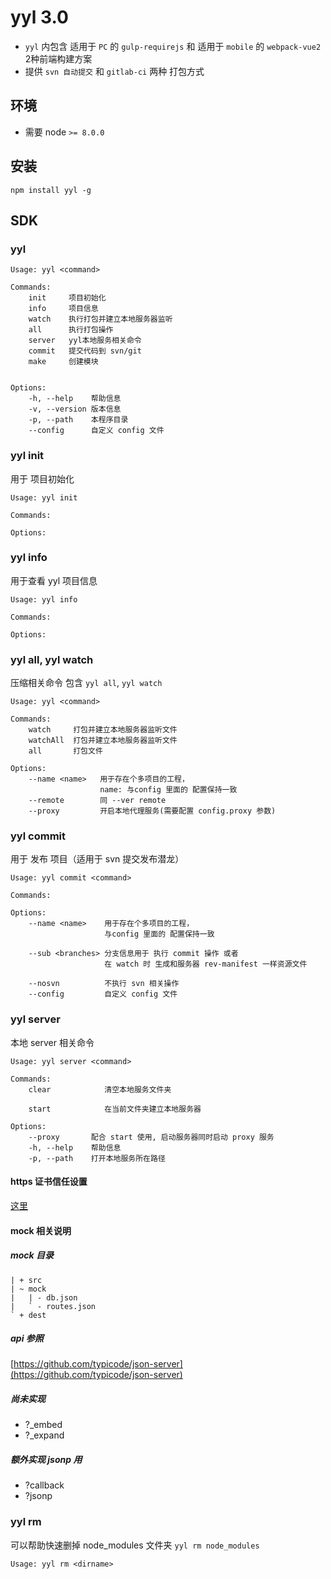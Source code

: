 # yyl 3.0
* `yyl` 内包含 适用于 `PC` 的 `gulp-requirejs` 和 适用于 `mobile` 的 `webpack-vue2` 2种前端构建方案
* 提供 `svn 自动提交` 和 `gitlab-ci` 两种 打包方式

## 环境
* 需要 node  `>= 8.0.0`

## 安装
```
npm install yyl -g
```



## SDK
### yyl
```
Usage: yyl <command>

Commands:
    init     项目初始化
    info     项目信息
    watch    执行打包并建立本地服务器监听
    all      执行打包操作
    server   yyl本地服务相关命令
    commit   提交代码到 svn/git
    make     创建模块


Options:
    -h, --help    帮助信息
    -v, --version 版本信息
    -p, --path    本程序目录
    --config      自定义 config 文件
```

### yyl init
用于 项目初始化
```
Usage: yyl init

Commands:

Options:
```

### yyl info
用于查看 yyl 项目信息
```
Usage: yyl info

Commands:

Options:
```

### yyl all, yyl watch
压缩相关命令 包含 `yyl all`, `yyl watch`
```
Usage: yyl <command>

Commands:
    watch     打包并建立本地服务器监听文件
    watchAll  打包并建立本地服务器监听文件
    all       打包文件

Options:
    --name <name>   用于存在个多项目的工程，
                    name: 与config 里面的 配置保持一致
    --remote        同 --ver remote
    --proxy         开启本地代理服务(需要配置 config.proxy 参数)
```

### yyl commit
用于 发布 项目（适用于 svn 提交发布潜龙）
```
Usage: yyl commit <command>

Commands:

Options:
    --name <name>    用于存在个多项目的工程，
                     与config 里面的 配置保持一致

    --sub <branches> 分支信息用于 执行 commit 操作 或者
                     在 watch 时 生成和服务器 rev-manifest 一样资源文件

    --nosvn          不执行 svn 相关操作
    --config         自定义 config 文件
```

### yyl server
本地 server 相关命令
```
Usage: yyl server <command>

Commands:
    clear            清空本地服务文件夹

    start            在当前文件夹建立本地服务器

Options:
    --proxy       配合 start 使用, 启动服务器同时启动 proxy 服务
    -h, --help    帮助信息
    -p, --path    打开本地服务所在路径
```

#### https 证书信任设置
[这里](http://note.youdao.com/noteshare?id=76e426d3d815b614b7c2092f0ff16167)

#### mock 相关说明
##### mock 目录
```
| + src
| ~ mock
|   | - db.json
|   ` - routes.json
` + dest
```

##### api 参照
[https://github.com/typicode/json-server](https://github.com/typicode/json-server)

##### 尚未实现
* ?_embed
* ?_expand

##### 额外实现 jsonp 用
* ?callback
* ?jsonp

### yyl rm
可以帮助快速删掉 node_modules 文件夹 `yyl rm node_modules`
```
Usage: yyl rm <dirname>

```
